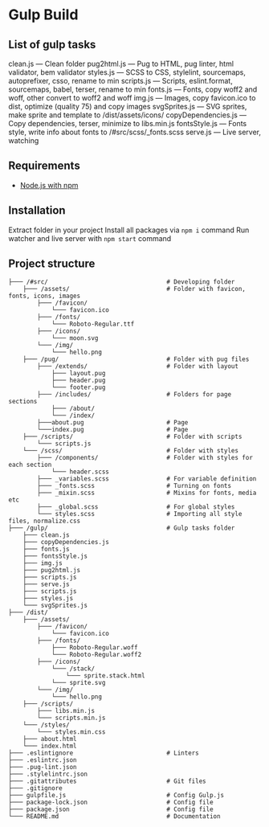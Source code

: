 # Gulp Build

## List of gulp tasks

clean.js — Clean folder
pug2html.js — Pug to HTML, pug linter, html validator, bem validator
styles.js — SCSS to CSS, stylelint, sourcemaps, autoprefixer, csso, rename to min
scripts.js — Scripts, eslint.format, sourcemaps, babel, terser, rename to min
fonts.js — Fonts, copy woff2 and woff, other convert to woff2 and woff
img.js — Images, copy favicon.ico to dist, optimize (quality 75) and copy images
svgSprites.js — SVG sprites, make sprite and template to /dist/assets/icons/
copyDependencies.js — Copy dependencies, terser, minimize to libs.min.js
fontsStyle.js — Fonts style, write info about fonts to /#src/scss/_fonts.scss
serve.js — Live server, watching

## Requirements

* [Node.js with npm](https://nodejs.org/en/)

## Installation

Extract folder in your project
Install all packages via `npm i` command
Run watcher and live server with `npm start` command

## Project structure
```
├─── /#src/                                 # Developing folder
    ├─── /assets/                           # Folder with favicon, fonts, icons, images
        ├─── /favicon/
            └─── favicon.ico
        ├─── /fonts/
            └─── Roboto-Regular.ttf
        ├─── /icons/
            └─── moon.svg
        └─── /img/
            └─── hello.png
    ├─── /pug/                              # Folder with pug files
        ├─── /extends/                      # Folder with layout
            ├─── layout.pug
            ├─── header.pug
            └─── footer.pug
        ├─── /includes/                     # Folders for page sections
            ├─── /about/
            └─── /index/
        ├───about.pug                       # Page
        └───index.pug                       # Page
    ├─── /scripts/                          # Folder with scripts
        └─── scripts.js
    └─── /scss/                             # Folder with styles
        ├─── /components/                   # Folder with styles for each section
            └─── header.scss
        ├─── _variables.scss                # For variable definition
        ├─── _fonts.scss                    # Turning on fonts
        ├─── _mixin.scss                    # Mixins for fonts, media etc
        ├─── _global.scss                   # For global styles
        └─── styles.scss                    # Importing all style files, normalize.css
├─── /gulp/                                 # Gulp tasks folder
    ├─── clean.js
    ├─── copyDependencies.js
    ├─── fonts.js
    ├─── fontsStyle.js
    ├─── img.js
    ├─── pug2html.js
    ├─── scripts.js
    ├─── serve.js
    ├─── scripts.js
    ├─── styles.js
    └─── svgSprites.js
├─── /dist/
    ├─── /assets/
        ├─── /favicon/
            └─── favicon.ico
        ├─── /fonts/
            ├─── Roboto-Regular.woff
            └─── Roboto-Regular.woff2
        ├─── /icons/
            └─── /stack/
                └─── sprite.stack.html
            └─── sprite.svg
        └─── /img/
            └─── hello.png
    ├─── /scripts/
        ├─── libs.min.js
        └─── scripts.min.js
    └─── /styles/
        └─── styles.min.css
    ├─── about.html
    └─── index.html
├─── .eslintignore                          # Linters
├─── .eslintrc.json
├─── .pug-lint.json
├─── .stylelintrc.json
├─── .gitattributes                         # Git files
├─── .gitignore
├─── gulpfile.js                            # Config Gulp.js
├─── package-lock.json                      # Config file
├─── package.json                           # Config file
└─── README.md                              # Documentation
```
